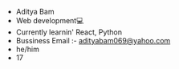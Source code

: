 - Aditya Bam
- Web development💻
- Currently learnin' React, Python
- Bussiness Email :- adityabam069@yahoo.com
- he/him
- 17

<!---
BeastGotNoChillz/BeastGotNoChillz is a ✨ special ✨ repository because its `README.md` (this file) appears on your GitHub profile.
You can click the Preview link to take a look at your changes.
--->
